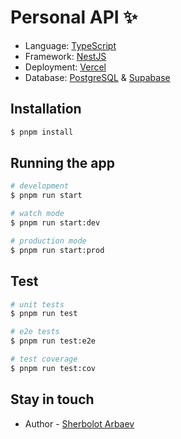 # Personal API ✨

- Language: [TypeScript](https://www.typescriptlang.org/)
- Framework: [NestJS](https://nestjs.com/)
- Deployment: [Vercel](https://vercel.com/)
- Database: [PostgreSQL](https://www.postgresql.org/) & [Supabase](https://supabase.com/)

## Installation

```bash
$ pnpm install
```

## Running the app

```bash
# development
$ pnpm run start

# watch mode
$ pnpm run start:dev

# production mode
$ pnpm run start:prod
```

## Test

```bash
# unit tests
$ pnpm run test

# e2e tests
$ pnpm run test:e2e

# test coverage
$ pnpm run test:cov
```

## Stay in touch

- Author - [Sherbolot Arbaev](https://sherbolotarbaev.co)
